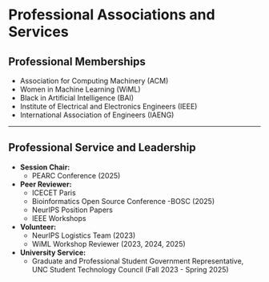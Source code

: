# Professional Associations and Services



## Professional Memberships

- Association for Computing Machinery (ACM)  
- Women in Machine Learning (WiML)  
- Black in Artificial Intelligence (BAI)  
- Institute of Electrical and Electronics Engineers (IEEE)  
- International Association of Engineers (IAENG)

---

## Professional Service and Leadership

- **Session Chair:**
  - PEARC Conference (2025)  
- **Peer Reviewer:**
  -  ICECET Paris
  -  Bioinformatics Open Source Conference -BOSC (2025)
  -  NeurIPS Position Papers
  -  IEEE Workshops   
- **Volunteer:**
  - NeurIPS Logistics Team (2023)
  - WiML Workshop Reviewer  (2023, 2024, 2025)
- **University Service:**
  - Graduate and Professional Student Government Representative, UNC Student Technology Council (Fall 2023 - Spring 2025)
